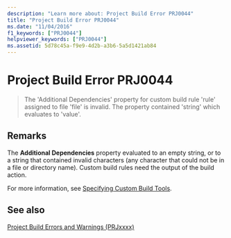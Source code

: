 ```yaml
---
description: "Learn more about: Project Build Error PRJ0044"
title: "Project Build Error PRJ0044"
ms.date: "11/04/2016"
f1_keywords: ["PRJ0044"]
helpviewer_keywords: ["PRJ0044"]
ms.assetid: 5d78c45a-f9e9-4d2b-a3b6-5a5d1421ab84
---
```

# Project Build Error PRJ0044

> The 'Additional Dependencies' property for custom build rule 'rule' assigned to file 'file' is invalid. The property contained 'string' which evaluates to 'value'.

## Remarks

The **Additional Dependencies** property evaluated to an empty string, or to a string that contained invalid characters (any character that could not be in a file or directory name). Custom build rules need the output of the build action.

For more information, see [Specifying Custom Build Tools](../../build/specifying-custom-build-tools.md).

## See also

[Project Build Errors and Warnings (PRJxxxx)](../../error-messages/tool-errors/project-build-errors-and-warnings-prjxxxx.md)
